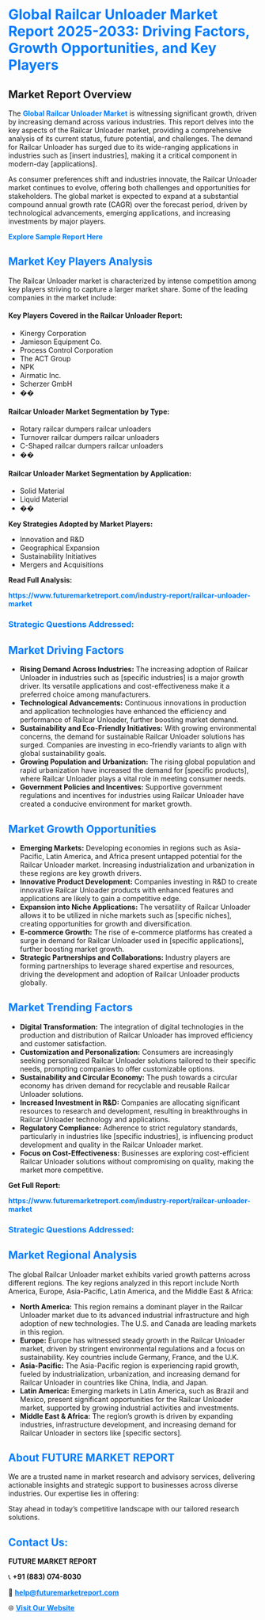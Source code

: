 <h1 style="color: #007BFF;">Global Railcar Unloader Market Report 2025-2033: Driving Factors, Growth Opportunities, and Key Players</h1>

<section id="overview">
<h2>Market Report Overview</h2>
<p>The <a href="https://www.futuremarketreport.com/industry-report/railcar-unloader-market" style="color: #007BFF; text-decoration: none;"><strong>Global Railcar Unloader Market</strong></a> is witnessing significant growth, driven by increasing demand across various industries. This report delves into the key aspects of the Railcar Unloader market, providing a comprehensive analysis of its current status, future potential, and challenges. The demand for Railcar Unloader has surged due to its wide-ranging applications in industries such as [insert industries], making it a critical component in modern-day [applications].</p>
<p>As consumer preferences shift and industries innovate, the Railcar Unloader market continues to evolve, offering both challenges and opportunities for stakeholders. The global market is expected to expand at a substantial compound annual growth rate (CAGR) over the forecast period, driven by technological advancements, emerging applications, and increasing investments by major players.</p>
</section>

<section id="overview">
<p><a href="https://www.futuremarketreport.com/request-sample/reportId=118057" style="color: #007BFF; text-decoration: none;"><strong>Explore Sample Report Here</strong></a></p>
</section>

<section id="key-players">
<h2 style="color: #007BFF;">Market Key Players Analysis</h2>
<p>The Railcar Unloader market is characterized by intense competition among key players striving to capture a larger market share. Some of the leading companies in the market include:</p>
<h4>Key Players Covered in the Railcar Unloader Report:</h4>
<ul><li>Kinergy Corporation</li><li>Jamieson Equipment Co.</li><li>Process Control Corporation</li><li>The ACT Group</li><li>NPK</li><li>Airmatic Inc.</li><li>Scherzer GmbH</li><li>��</li></ul>
<h4>Railcar Unloader Market Segmentation by Type:</h4>
<ul><li>Rotary railcar dumpers railcar unloaders</li><li>Turnover railcar dumpers railcar unloaders</li><li>C-Shaped railcar dumpers railcar unloaders</li><li>��</li></ul>

<h4>Railcar Unloader Market Segmentation by Application:</h4>
<ul><li>Solid Material</li><li>Liquid Material</li><li>��</li></ul>
<p><strong>Key Strategies Adopted by Market Players:</strong></p>
<ul>
<li>Innovation and R&D</li>
<li>Geographical Expansion</li>
<li>Sustainability Initiatives</li>
<li>Mergers and Acquisitions</li>
</ul>
</section>

<section>
<p><strong>Read Full Analysis: </strong></p><a href="https://www.futuremarketreport.com/industry-report/railcar-unloader-market" style="color: #007BFF; text-decoration: none;"><strong>https://www.futuremarketreport.com/industry-report/railcar-unloader-market</strong></a>
<h3 style="color: #007BFF;">Strategic Questions Addressed:</h3>
</section>

<section id="driving-factors">
<h2 style="color: #007BFF;">Market Driving Factors</h2>
<ul>
<li><strong>Rising Demand Across Industries:</strong> The increasing adoption of Railcar Unloader in industries such as [specific industries] is a major growth driver. Its versatile applications and cost-effectiveness make it a preferred choice among manufacturers.</li>
<li><strong>Technological Advancements:</strong> Continuous innovations in production and application technologies have enhanced the efficiency and performance of Railcar Unloader, further boosting market demand.</li>
<li><strong>Sustainability and Eco-Friendly Initiatives:</strong> With growing environmental concerns, the demand for sustainable Railcar Unloader solutions has surged. Companies are investing in eco-friendly variants to align with global sustainability goals.</li>
<li><strong>Growing Population and Urbanization:</strong> The rising global population and rapid urbanization have increased the demand for [specific products], where Railcar Unloader plays a vital role in meeting consumer needs.</li>
<li><strong>Government Policies and Incentives:</strong> Supportive government regulations and incentives for industries using Railcar Unloader have created a conducive environment for market growth.</li>
</ul>
</section>

<section id="growth-opportunities">
<h2 style="color: #007BFF;">Market Growth Opportunities</h2>
<ul>
<li><strong>Emerging Markets:</strong> Developing economies in regions such as Asia-Pacific, Latin America, and Africa present untapped potential for the Railcar Unloader market. Increasing industrialization and urbanization in these regions are key growth drivers.</li>
<li><strong>Innovative Product Development:</strong> Companies investing in R&D to create innovative Railcar Unloader products with enhanced features and applications are likely to gain a competitive edge.</li>
<li><strong>Expansion into Niche Applications:</strong> The versatility of Railcar Unloader allows it to be utilized in niche markets such as [specific niches], creating opportunities for growth and diversification.</li>
<li><strong>E-commerce Growth:</strong> The rise of e-commerce platforms has created a surge in demand for Railcar Unloader used in [specific applications], further boosting market growth.</li>
<li><strong>Strategic Partnerships and Collaborations:</strong> Industry players are forming partnerships to leverage shared expertise and resources, driving the development and adoption of Railcar Unloader products globally.</li>
</ul>
</section>

<section id="trending-factors">
<h2 style="color: #007BFF;">Market Trending Factors</h2>
<ul>
<li><strong>Digital Transformation:</strong> The integration of digital technologies in the production and distribution of Railcar Unloader has improved efficiency and customer satisfaction.</li>
<li><strong>Customization and Personalization:</strong> Consumers are increasingly seeking personalized Railcar Unloader solutions tailored to their specific needs, prompting companies to offer customizable options.</li>
<li><strong>Sustainability and Circular Economy:</strong> The push towards a circular economy has driven demand for recyclable and reusable Railcar Unloader solutions.</li>
<li><strong>Increased Investment in R&D:</strong> Companies are allocating significant resources to research and development, resulting in breakthroughs in Railcar Unloader technology and applications.</li>
<li><strong>Regulatory Compliance:</strong> Adherence to strict regulatory standards, particularly in industries like [specific industries], is influencing product development and quality in the Railcar Unloader market.</li>
<li><strong>Focus on Cost-Effectiveness:</strong> Businesses are exploring cost-efficient Railcar Unloader solutions without compromising on quality, making the market more competitive.</li>
</ul>
</section>

<section>
<p><strong>Get Full Report: </strong></p><a href="https://www.futuremarketreport.com/industry-report/railcar-unloader-market" style="color: #007BFF; text-decoration: none;"><strong>https://www.futuremarketreport.com/industry-report/railcar-unloader-market</strong></a>
<h3 style="color: #007BFF;">Strategic Questions Addressed:</h3>
</section>


<section id="regional-analysis">
<h2 style="color: #007BFF;">Market Regional Analysis</h2>
<p>The global Railcar Unloader market exhibits varied growth patterns across different regions. The key regions analyzed in this report include North America, Europe, Asia-Pacific, Latin America, and the Middle East & Africa:</p>
<ul>
<li><strong>North America:</strong> This region remains a dominant player in the Railcar Unloader market due to its advanced industrial infrastructure and high adoption of new technologies. The U.S. and Canada are leading markets in this region.</li>
<li><strong>Europe:</strong> Europe has witnessed steady growth in the Railcar Unloader market, driven by stringent environmental regulations and a focus on sustainability. Key countries include Germany, France, and the U.K.</li>
<li><strong>Asia-Pacific:</strong> The Asia-Pacific region is experiencing rapid growth, fueled by industrialization, urbanization, and increasing demand for Railcar Unloader in countries like China, India, and Japan.</li>
<li><strong>Latin America:</strong> Emerging markets in Latin America, such as Brazil and Mexico, present significant opportunities for the Railcar Unloader market, supported by growing industrial activities and investments.</li>
<li><strong>Middle East & Africa:</strong> The region’s growth is driven by expanding industries, infrastructure development, and increasing demand for Railcar Unloader in sectors like [specific sectors].</li>
</ul>
</section>

<footer>
<h2 style="color: #007BFF;">About FUTURE MARKET REPORT</h2>
<p>We are a trusted name in market research and advisory services, delivering actionable insights and strategic support to businesses across diverse industries. Our expertise lies in offering:</p>

<p>Stay ahead in today’s competitive landscape with our tailored research solutions.</p>

<h2 style="color: #007BFF;">Contact Us:</h2>
<p><strong>FUTURE MARKET REPORT</strong></p>
<p>📞 <strong>+91 (883) 074-8030</strong></p>
<p>📧 <strong><a href="mailto:help@futuremarketreport.com" style="color: #007BFF;">help@futuremarketreport.com</a></strong></p>
<p>🌐 <strong><a href="https://www.futuremarketreport.com/" style="color: #007BFF;">Visit Our Website</a></strong></p>
</footer>